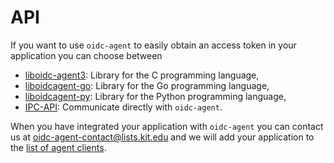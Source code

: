# API
If you want to use ```oidc-agent``` to easily obtain an access token in your
application you can choose between 
- [liboidc-agent3](api-c.md): Library for the C programming language,
- [liboidcagent-go](api-go.md): Library for the Go programming language,
- [liboidcagent-py](api-py.md): Library for the Python programming language,
- [IPC-API](api-ipc.md): Communicate directly with ```oidc-agent```.

When you have integrated your application with `oidc-agent` you can contact us
at [oidc-agent-contact@lists.kit.edu](mailto:oidc-agent-contact@lists.kit.edu) and we will add your application to the [list
of agent clients](oidc-token.md#other-agent-clients).
